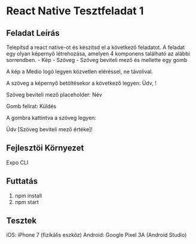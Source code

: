 # React Native Tesztfeladat 1

## Feladat Leírás

Telepítsd a react native-ot és készítsd el a következő feladatot. A feladat egy olyan képernyő létrehozása, amelyen 4 komponens található az alábbi sorrendben.
	- Kép
	- Szöveg
	- Szöveg beviteli mező és mellette egy gomb

A kép a Medio logó legyen közvetlen eléréssel, ne távolival.

A szöveg a képernyő betöltésekor a következő legyen: Üdv, !

Szöveg beviteli mező placeholder: Név

Gomb felirat: Küldés

A gombra kattintva a szöveg legyen:

Üdv [Szöveg beviteli mező értéke]!

## Fejlesztöi Környezet

Expo CLI

## Futtatás

1. npm install
2. npm start

## Tesztek

iOS: iPhone 7 (fizikális eszköz)
Android: Google Pixel 3A (Android Studio)